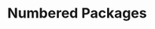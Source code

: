 ---
type: "still"
title: "Numbered Packages"
image: "numbered_packages.png"
thumbnail: "numbered_packages_thumb.jpg"
---